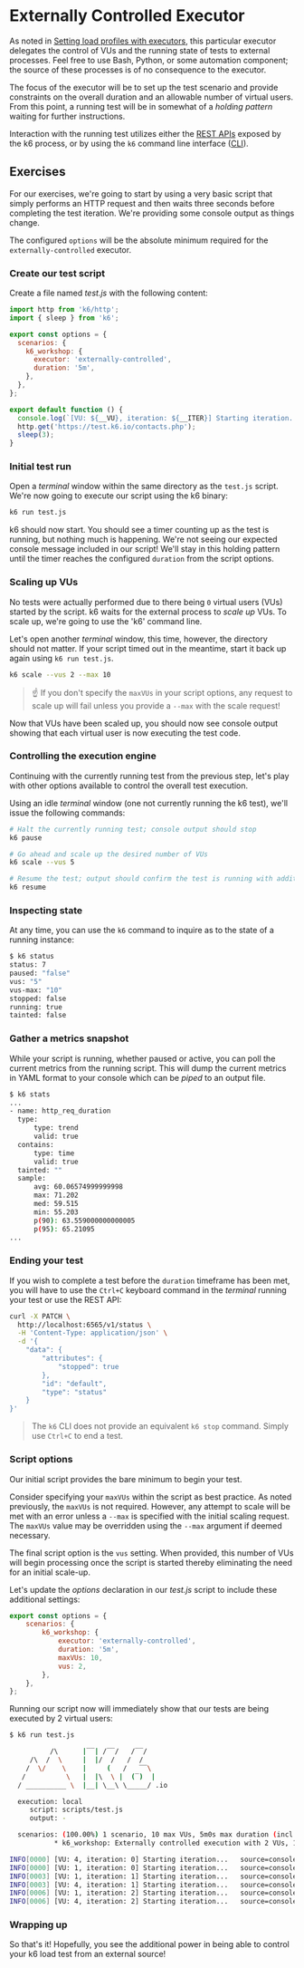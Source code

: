 # Externally Controlled Executor

As noted in [Setting load profiles with executors](../08-Setting-load-profiles-with-executors.md#Externally-Controlled), this particular executor delegates the control of VUs and the running state of tests to external processes. Feel free to use Bash, Python, or some automation component; the source of these processes is of no consequence to the executor.

The focus of the executor will be to set up the test scenario and provide constraints on the overall duration and an allowable number of virtual users. From this point, a running test will be in somewhat of a _holding pattern_ waiting for further instructions.

Interaction with the running test utilizes either the [REST APIs](https://k6.io/docs/misc/k6-rest-api/) exposed by the k6 process, or by using the `k6` command line interface ([CLI](https://k6.io/blog/how-to-control-a-live-k6-test/)).

## Exercises
For our exercises, we're going to start by using a very basic script that simply performs an HTTP request and then waits three seconds before completing the test iteration. We're providing some console output as things change. 

The configured `options` will be the absolute minimum required for the `externally-controlled` executor.

### Create our test script
Create a file named _test.js_ with the following content:
```js
import http from 'k6/http';
import { sleep } from 'k6';

export const options = {
  scenarios: {
    k6_workshop: {
      executor: 'externally-controlled',
      duration: '5m',
    },
  },
};

export default function () {
  console.log(`[VU: ${__VU}, iteration: ${__ITER}] Starting iteration...`);
  http.get('https://test.k6.io/contacts.php');
  sleep(3);
}
```

### Initial test run
Open a _terminal_ window within the same directory as the `test.js` script. We're now going to execute our script using the k6 binary:
```bash
k6 run test.js
```
k6 should now start. You should see a timer counting up as the test is running, but nothing much is happening. We're not seeing our expected console message included in our script! We'll stay in this holding pattern until the timer reaches the configured `duration` from the script options.

### Scaling up VUs
No tests were actually performed due to there being `0` virtual users (VUs) started by the script. k6 waits for the external process to _scale up_ VUs. To scale up, we're going to use the 'k6' command line.

Let's open another _terminal_ window, this time, however, the directory should not matter. If your script timed out in the meantime, start it back up again using `k6 run test.js`.
```bash
k6 scale --vus 2 --max 10
```
> :point_up: If you don't specify the `maxVUs` in your script options, any request to scale up will fail unless you provide a `--max` with the scale request!

Now that VUs have been scaled up, you should now see console output showing that each virtual user is now executing the test code.

### Controlling the execution engine
Continuing with the currently running test from the previous step, let's play with other options available to control the overall test execution.

Using an idle _terminal_ window (one not currently running the k6 test), we'll issue the following commands:
```bash
# Halt the currently running test; console output should stop
k6 pause

# Go ahead and scale up the desired number of VUs
k6 scale --vus 5

# Resume the test; output should confirm the test is running with additional VUs
k6 resume
```
 
### Inspecting state
At any time, you can use the `k6` command to inquire as to the state of a running instance:

```bash
$ k6 status
status: 7
paused: "false"
vus: "5"
vus-max: "10"
stopped: false
running: true
tainted: false
```

### Gather a metrics snapshot
While your script is running, whether paused or active, you can poll the current metrics from the running script. This will dump the current metrics in YAML format to your console which can be _piped_ to an output file.

```bash
$ k6 stats
...
- name: http_req_duration
  type:
      type: trend
      valid: true
  contains:
      type: time
      valid: true
  tainted: ""
  sample:
      avg: 60.06574999999998
      max: 71.202
      med: 59.515
      min: 55.203
      p(90): 63.559000000000005
      p(95): 65.21095
...
```

### Ending your test
If you wish to complete a test before the `duration` timeframe has been met, you will have to use the `Ctrl+C` keyboard command in the _terminal_ running your test or use the REST API:
```bash
curl -X PATCH \
  http://localhost:6565/v1/status \
  -H 'Content-Type: application/json' \
  -d '{
    "data": {
        "attributes": {
            "stopped": true
        },
        "id": "default",
        "type": "status"
    }
}'
```

> The `k6` CLI does not provide an equivalent `k6 stop` command. Simply use `Ctrl+C` to end a test.

### Script options
Our initial script provides the bare minimum to begin your test. 

Consider specifying your `maxVUs` within the script as best practice. As noted previously, the `maxVUs` is not required. However, any attempt to scale will be met with an error unless a `--max` is specified with the initial scaling request. The `maxVUs` value may be overridden using the `--max` argument if deemed necessary.

The final script option is the `vus` setting. When provided, this number of VUs will begin processing once the script is started thereby eliminating the need for an initial scale-up.

Let's update the _options_ declaration in our _test.js_ script to include these additional settings:
```js
export const options = {
    scenarios: {
        k6_workshop: {
            executor: 'externally-controlled',
            duration: '5m',
            maxVUs: 10,
            vus: 2,
        },
    },
};
```

Running our script now will immediately show that our tests are being executed by 2 virtual users:
```bash
$ k6 run test.js

          /\      |‾‾| /‾‾/   /‾‾/   
     /\  /  \     |  |/  /   /  /    
    /  \/    \    |     (   /   ‾‾\  
   /          \   |  |\  \ |  (‾)  | 
  / __________ \  |__| \__\ \_____/ .io

  execution: local
     script: scripts/test.js
     output: -

  scenarios: (100.00%) 1 scenario, 10 max VUs, 5m0s max duration (incl. graceful stop):
           * k6_workshop: Externally controlled execution with 2 VUs, 10 max VUs, 5m0s duration

INFO[0000] [VU: 4, iteration: 0] Starting iteration...   source=console
INFO[0000] [VU: 1, iteration: 0] Starting iteration...   source=console
INFO[0003] [VU: 1, iteration: 1] Starting iteration...   source=console
INFO[0003] [VU: 4, iteration: 1] Starting iteration...   source=console
INFO[0006] [VU: 1, iteration: 2] Starting iteration...   source=console
INFO[0006] [VU: 4, iteration: 2] Starting iteration...   source=console
```

### Wrapping up
So that's it! Hopefully, you see the additional power in being able to control your k6 load test from an external source! 
